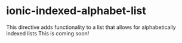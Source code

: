# ionic-indexed-alphabet-list
This directive adds functionality to a list that allows for alphabetically indexed lists
This is coming soon!
